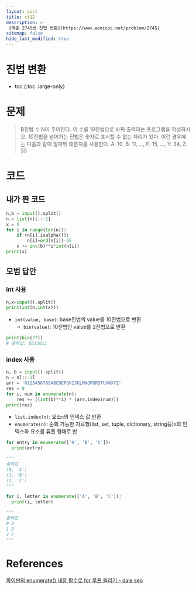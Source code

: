 ```yaml
---
layout: post
title: ct12
description: >
 [백준 2745번 진법 변환](https://www.acmicpc.net/problem/2745)
sitemap: false
hide_last_modified: true
---
```

# 진법 변환

* toc
{:toc .large-only}

# 문제

> B진법 수 N이 주어진다. 이 수를 10진법으로 바꿔 출력하는 프로그램을 작성하시오.
> 10진법을 넘어가는 진법은 숫자로 표시할 수 없는 자리가 있다. 이런 경우에는 다음과 같이 알파벳 대문자를 사용한다.
> A: 10, B: 11, ..., F: 15, ..., Y: 34, Z: 35

# 코드

##  내가 짠 코드

```python
n,b = input().split()
n = list(n)[::-1]
x = 0
for i in range(len(n)):
    if (n[i].isalpha()):
        n[i]=ord(n[i])-55
    x += int(b)**i*int(n[i])
print(x)
```

## 모범 답안

### int 사용

```python
n,x=input().split()
print(int(n,int(x)))
```

- ```int(value, base)```: base진법의 value를 10진법으로 변환
  - ```bin(value)```: 10진법인 value를 2진법으로 반환

```python
print(bin(27))
# 출력값: 0b11011
```

### index 사용

```python
n, b = input().split()
n = n[::-1]
arr = '0123456789ABCDEFGHIJKLMNOPQRSTUVWXYZ'
res = 0
for i, num in enumerate(n):
    res += ((int(b)**i) * (arr.index(num)))
print(res)
```

- ```list.index(n)```: 요소```n```의 인덱스 값 반환
- ```enumerate(n)```: 순회 가능한 자료형(list, set, tuple, dictionary, string등)```n```의 인덱스와 요소를 튜플 형태로 반

```python
for entry in enumerate(['A', 'B', 'C']):
  print(entry)

"""
출력값
(0, 'A')
(1, 'B')
(2, 'C')
"""
```

```python
for i, letter in enumerate(['A', 'B', 'C']):
  print(i, letter)

"""
출력값
0 A
1 B
2 C
"""
```

# References

[파이썬의 enumerate() 내장 함수로 for 루프 돌리기 - dale seo](https://www.daleseo.com/python-enumerate/)
